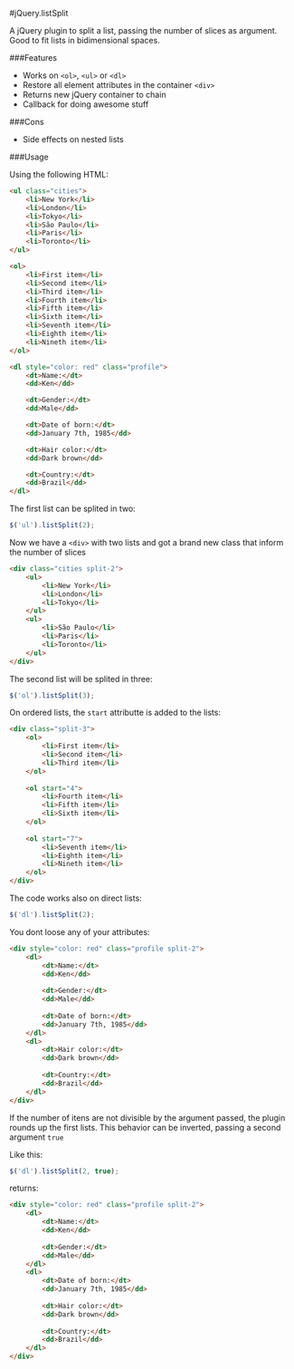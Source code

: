 #jQuery.listSplit

A jQuery plugin to split a list, passing the number of slices as argument. Good to fit lists in bidimensional spaces.

###Features

* Works on `<ol>`, `<ul>` or `<dl>`
* Restore all element attributes in the container `<div>`
* Returns new jQuery container to chain
* Callback for doing awesome stuff

###Cons
* Side effects on nested lists


###Usage

Using the following HTML:

```html
<ul class="cities">
	<li>New York</li>
	<li>London</li>
	<li>Tokyo</li>
	<li>São Paulo</li>
	<li>Paris</li>
	<li>Toronto</li>
</ul>

<ol>
	<li>First item</li>
	<li>Second item</li>
	<li>Third item</li>
	<li>Fourth item</li>
	<li>Fifth item</li>
	<li>Sixth item</li>
	<li>Seventh item</li>
	<li>Eighth item</li>
	<li>Nineth item</li>
</ol>

<dl style="color: red" class="profile">
	<dt>Name:</dt>
	<dd>Ken</dd>

	<dt>Gender:</dt>
	<dd>Male</dd>

	<dt>Date of born:</dt>
	<dd>January 7th, 1985</dd>

	<dt>Hair color:</dt>
	<dd>Dark brown</dd>

	<dt>Country:</dt>
	<dd>Brazil</dd>
</dl>
```

The first list can be splited in two:

```javascript
$('ul').listSplit(2);
```

Now we have a `<div>` with two lists and got a brand new class that inform the number of slices

```html
<div class="cities split-2">
	<ul>
		<li>New York</li>
		<li>London</li>
		<li>Tokyo</li>
	</ul>
	<ul>
		<li>São Paulo</li>
		<li>Paris</li>
		<li>Toronto</li>
	</ul>
</div>
```

The second list will be splited in three:

```javascript
$('ol').listSplit(3);
```

On ordered lists, the `start` attributte is added to the lists:

```html
<div class="split-3">
	<ol>
		<li>First item</li>
		<li>Second item</li>
		<li>Third item</li>
	</ol>
	
	<ol start="4">
		<li>Fourth item</li>
		<li>Fifth item</li>
		<li>Sixth item</li>
	</ol>
	
	<ol start="7">
		<li>Seventh item</li>
		<li>Eighth item</li>
		<li>Nineth item</li>
	</ol>
</div>
```

The code works also on direct lists:

```javascript
$('dl').listSplit(2);
```

You dont loose any of your attributes:

```html
<div style="color: red" class="profile split-2">
	<dl>
		<dt>Name:</dt>
		<dd>Ken</dd>
		
		<dt>Gender:</dt>
		<dd>Male</dd>
		
		<dt>Date of born:</dt>
		<dd>January 7th, 1985</dd>
	</dl>
	<dl>
		<dt>Hair color:</dt>
		<dd>Dark brown</dd>
		
		<dt>Country:</dt>
		<dd>Brazil</dd>
	</dl>
</div>
```

If the number of itens are not divisible by the argument passed, the plugin rounds up the first lists.
This behavior can be inverted, passing a second argument `true`

Like this:

```javascript
$('dl').listSplit(2, true);
```

returns:

```html
<div style="color: red" class="profile split-2">
	<dl>
		<dt>Name:</dt>
		<dd>Ken</dd>
		
		<dt>Gender:</dt>
		<dd>Male</dd>
	</dl>
	<dl>
		<dt>Date of born:</dt>
		<dd>January 7th, 1985</dd>
		
		<dt>Hair color:</dt>
		<dd>Dark brown</dd>
		
		<dt>Country:</dt>
		<dd>Brazil</dd>
	</dl>
</div>
```